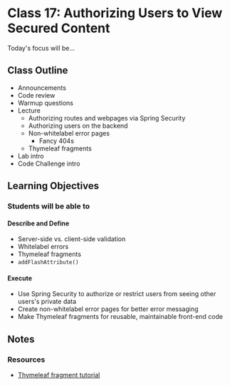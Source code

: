 # Class 17: Authorizing Users to View Secured Content

Today's focus will be...

## Class Outline

- Announcements
- Code review
- Warmup questions
- Lecture
  - Authorizing routes and webpages via Spring Security
  - Authorizing users on the backend
  - Non-whitelabel error pages
    - Fancy 404s
  - Thymeleaf fragments
- Lab intro
- Code Challenge intro

## Learning Objectives

### Students will be able to

#### Describe and Define

- Server-side vs. client-side validation
- Whitelabel errors
- Thymeleaf fragments
- `addFlashAttribute()`

#### Execute

- Use Spring Security to authorize or restrict users from seeing other users's private data
- Create non-whitelabel error pages for better error messaging
- Make Thymeleaf fragments for reusable, maintainable front-end code

## Notes

### Resources

- [Thymeleaf fragment tutorial](https://attacomsian.com/blog/thymeleaf-fragments)
